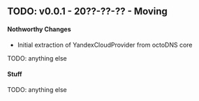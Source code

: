 ## TODO: v0.0.1 - 20??-??-?? - Moving

#### Nothworthy Changes

* Initial extraction of YandexCloudProvider from octoDNS core

TODO: anything else

#### Stuff

TODO: anything else
